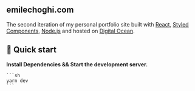 ## emilechoghi.com

The second iteration of my personal portfolio site built with [React](https://reactjs.org/), [Styled Components](https://www.styled-components.com/), [Node.js](https://nodejs.org/en/) and hosted on [Digital Ocean](https://www.digitalocean.com/).

## 🚀 Quick start

**Install Dependencies && Start the development server.**

    ```sh
    yarn dev
    ```
